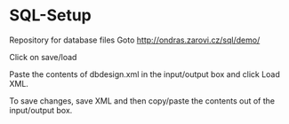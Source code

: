 SQL-Setup
=========

Repository for database files
Goto http://ondras.zarovi.cz/sql/demo/

Click on save/load

Paste the contents of dbdesign.xml in the input/output box and click Load XML.

To save changes, save XML and then copy/paste the contents out of the input/output box.